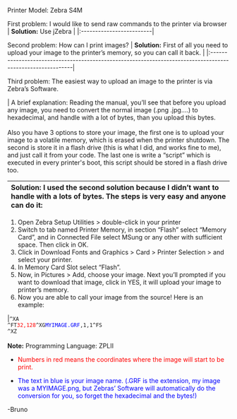 Printer Model: Zebra S4M

First problem: I would like to send raw commands to the printer via browser
| **Solution:** Use jZebra |
|:-------------------------|

Second problem: How can I print images?
| **Solution:** First of all you need to upload your image to the printer’s memory, so you can call it back. |
|:-----------------------------------------------------------------------------------------------------------|

Third problem: The easiest way to upload an image to the printer is via Zebra’s Software.

| A brief explanation: Reading the manual, you’ll see that before you upload any image, you need to convert the normal image (.png .jpg….) to hexadecimal, and handle with a lot of bytes, than you upload this bytes.<br><br>Also you have 3 options to store your image, the first one is to upload your image to a volatile memory, which is erased when the printer shutdown. The second is store it in a flash drive (this is what I did, and works fine to me), and just call it from your code. The last one is write a “script” which is executed in every printer's boot, this script should be stored in a flash drive too. </tbody></table>

| **Solution:** I used the second solution because I didn’t want to handle with a lots of bytes. The steps is very easy and anyone can do it: |
|:--------------------------------------------------------------------------------------------------------------------------------------------|

  1. Open Zebra Setup Utilities > double-click in your printer
  1. Switch to tab named Printer Memory, in section “Flash” select “Memory Card”, and in Connected File select MSung or any other with sufficient space. Then click in OK.
  1. Click in Download Fonts and Graphics > Card > Printer Selection > and select your printer.
  1. In Memory Card Slot select “Flash”.
  1. Now, in Pictures > Add, choose your image. Next you’ll prompted if you want to download that image, click in YES, it will upload your image to printer’s memory.
  1. Now you are able to call your image from the source! Here is an example:

|`^XA`<br><code>^FT</code><font color='red'><code>32,128</code></font><code>^XG</code><font color='blue'><code>MYIMAGE.GRF</code></font><code>,1,1^FS</code><br><code>^XZ</code> <br><br><b>Note:</b> Programming Language: ZPLII </tbody></table>

<ul><li><font color='red'>Numbers in red means the coordinates where the image will start to be print.</font></li></ul>

<ul><li><font color='blue'>The text in blue is your image name. (.GRF is the extension, my image was a MYIMAGE.png, but Zebras’ Software will automatically do the conversion for you, so forget the hexadecimal and the bytes!)</font></li></ul>

-Bruno